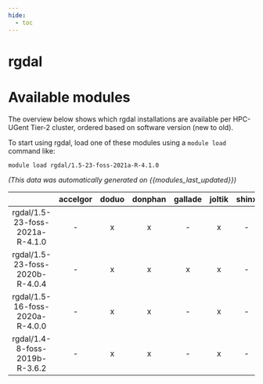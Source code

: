 ```yaml
---
hide:
  - toc
---
```


rgdal
=====

# Available modules


The overview below shows which rgdal installations are available per HPC-UGent Tier-2 cluster, ordered based on software version (new to old).

To start using rgdal, load one of these modules using a `module load` command like:

```shell
module load rgdal/1.5-23-foss-2021a-R-4.1.0
```

*(This data was automatically generated on {{modules_last_updated}})*  

| |accelgor|doduo|donphan|gallade|joltik|shinx|skitty|
| :---: | :---: | :---: | :---: | :---: | :---: | :---: | :---: |
|rgdal/1.5-23-foss-2021a-R-4.1.0|-|x|x|-|x|-|-|
|rgdal/1.5-23-foss-2020b-R-4.0.4|-|x|x|x|x|-|-|
|rgdal/1.5-16-foss-2020a-R-4.0.0|-|x|x|-|x|-|-|
|rgdal/1.4-8-foss-2019b-R-3.6.2|-|x|x|-|x|-|-|
